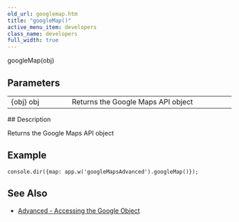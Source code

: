 ```yaml
---
old_url: googlemap.htm
title: "googleMap()"
active_menu_item: developers
class_name: developers
full_width: true
---
```



googleMap(obj)

## Parameters

<table>
<tr>
<td width="169">
{obj} obj

</td>
<td width="17">
</td>
<td width="694">
Returns the Google Maps API object

</td>
</tr>
</table>
## Description

Returns the Google Maps API object

## Example

     
    console.dir({map: app.w('googleMapsAdvanced').googleMap()});
     
   

## See Also

 - [Advanced - Accessing the Google Object](/developers/documentation/product-guide/advanced-important-widgets/google-v3-maps-widget/advanced-accessing-the-googl)

